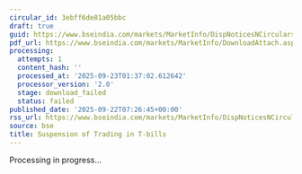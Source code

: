 ```yaml
---
circular_id: 3ebff6de81a05bbc
draft: true
guid: https://www.bseindia.com/markets/MarketInfo/DispNoticesNCirculars.aspx?Noticeid={537ABE83-15BD-4BE5-9CB3-92DD78D07822}&noticeno=20250922-4&dt=09/22/2025&icount=4&totcount=58&flag=0
pdf_url: https://www.bseindia.com/markets/MarketInfo/DownloadAttach.aspx?id=20250922-4&attachedId=
processing:
  attempts: 1
  content_hash: ''
  processed_at: '2025-09-23T01:37:02.612642'
  processor_version: '2.0'
  stage: download_failed
  status: failed
published_date: '2025-09-22T07:26:45+00:00'
rss_url: https://www.bseindia.com/markets/MarketInfo/DispNoticesNCirculars.aspx?Noticeid={537ABE83-15BD-4BE5-9CB3-92DD78D07822}&noticeno=20250922-4&dt=09/22/2025&icount=4&totcount=58&flag=0
source: bse
title: Suspension of Trading in T-bills
---
```


Processing in progress...